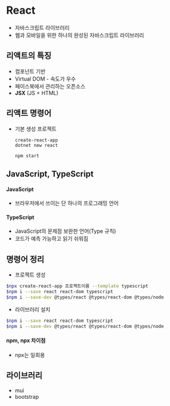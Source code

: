 # React

- 자바스크립트 라이브러리
- 웹과 모바일을 위한 하나의 완성된 자바스크립트 라이브러리



## 리액트의 특징

- 컴포넌트 기반
- Virtual DOM - 속도가 우수
- 페이스북에서 관리하는 오픈소스
- **JSX** (JS + HTML)



## 리액트 명령어

- 기본 생성 프로젝트

  ```
  create-react-app
  dotnet new react
  
  npm start
  ```

  

## JavaScript, TypeScript

#### JavaScript

- 브라우저에서 쓰이는 단 하나의 프로그래밍 언어

#### TypeScript

- JavaScript의 문제점 보완한 언어(Type 규칙)
- 코드가 예측 가능하고 읽기 쉬워짐



## 명령어 정리

- 프로젝트 생성

```bash
$npx create-react-app 프로젝트이름 --template typescript
$npm i --save react react-dom typescript
$npm i --save-dev @types/react @types/react-dom @types/node
```

- 라이브러리 설치

```bash
$npm i --save react react-dom typescript
$npm i --save-dev @types/react @types/react-dom @types/node
```

#### npm, npx 차이점

- npx는 일회용

## 라이브러리

- mui
- bootstrap
